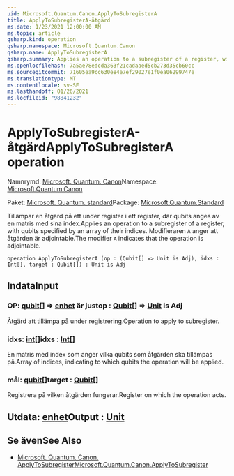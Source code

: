 ```yaml
---
uid: Microsoft.Quantum.Canon.ApplyToSubregisterA
title: ApplyToSubregisterA-åtgärd
ms.date: 1/23/2021 12:00:00 AM
ms.topic: article
qsharp.kind: operation
qsharp.namespace: Microsoft.Quantum.Canon
qsharp.name: ApplyToSubregisterA
qsharp.summary: Applies an operation to a subregister of a register, with qubits specified by an array of their indices. The modifier `A` indicates that the operation is adjointable.
ms.openlocfilehash: 7a5ae78edcda363f21cadaaed5cb273d35cb60cc
ms.sourcegitcommit: 71605ea9cc630e84e7ef29027e1f0ea06299747e
ms.translationtype: MT
ms.contentlocale: sv-SE
ms.lasthandoff: 01/26/2021
ms.locfileid: "98841232"
---
```

# <a name="applytosubregistera-operation"></a><span data-ttu-id="e1b59-102">ApplyToSubregisterA-åtgärd</span><span class="sxs-lookup"><span data-stu-id="e1b59-102">ApplyToSubregisterA operation</span></span>

<span data-ttu-id="e1b59-103">Namnrymd: [Microsoft. Quantum. Canon](xref:Microsoft.Quantum.Canon)</span><span class="sxs-lookup"><span data-stu-id="e1b59-103">Namespace: [Microsoft.Quantum.Canon](xref:Microsoft.Quantum.Canon)</span></span>

<span data-ttu-id="e1b59-104">Paket: [Microsoft. Quantum. standard](https://nuget.org/packages/Microsoft.Quantum.Standard)</span><span class="sxs-lookup"><span data-stu-id="e1b59-104">Package: [Microsoft.Quantum.Standard](https://nuget.org/packages/Microsoft.Quantum.Standard)</span></span>


<span data-ttu-id="e1b59-105">Tillämpar en åtgärd på ett under register i ett register, där qubits anges av en matris med sina index.</span><span class="sxs-lookup"><span data-stu-id="e1b59-105">Applies an operation to a subregister of a register, with qubits specified by an array of their indices.</span></span>
<span data-ttu-id="e1b59-106">Modifieraren `A` anger att åtgärden är adjointable.</span><span class="sxs-lookup"><span data-stu-id="e1b59-106">The modifier `A` indicates that the operation is adjointable.</span></span>

```qsharp
operation ApplyToSubregisterA (op : (Qubit[] => Unit is Adj), idxs : Int[], target : Qubit[]) : Unit is Adj
```


## <a name="input"></a><span data-ttu-id="e1b59-107">Indata</span><span class="sxs-lookup"><span data-stu-id="e1b59-107">Input</span></span>

### <a name="op--qubit--unit--is-adj"></a><span data-ttu-id="e1b59-108">OP: [qubit](xref:microsoft.quantum.lang-ref.qubit)[] => [enhet](xref:microsoft.quantum.lang-ref.unit)  är just</span><span class="sxs-lookup"><span data-stu-id="e1b59-108">op : [Qubit](xref:microsoft.quantum.lang-ref.qubit)[] => [Unit](xref:microsoft.quantum.lang-ref.unit)  is Adj</span></span>

<span data-ttu-id="e1b59-109">Åtgärd att tillämpa på under registrering.</span><span class="sxs-lookup"><span data-stu-id="e1b59-109">Operation to apply to subregister.</span></span>


### <a name="idxs--int"></a><span data-ttu-id="e1b59-110">idxs: [int](xref:microsoft.quantum.lang-ref.int)[]</span><span class="sxs-lookup"><span data-stu-id="e1b59-110">idxs : [Int](xref:microsoft.quantum.lang-ref.int)[]</span></span>

<span data-ttu-id="e1b59-111">En matris med index som anger vilka qubits som åtgärden ska tillämpas på.</span><span class="sxs-lookup"><span data-stu-id="e1b59-111">Array of indices, indicating to which qubits the operation will be applied.</span></span>


### <a name="target--qubit"></a><span data-ttu-id="e1b59-112">mål: [qubit](xref:microsoft.quantum.lang-ref.qubit)[]</span><span class="sxs-lookup"><span data-stu-id="e1b59-112">target : [Qubit](xref:microsoft.quantum.lang-ref.qubit)[]</span></span>

<span data-ttu-id="e1b59-113">Registrera på vilken åtgärden fungerar.</span><span class="sxs-lookup"><span data-stu-id="e1b59-113">Register on which the operation acts.</span></span>



## <a name="output--unit"></a><span data-ttu-id="e1b59-114">Utdata: [enhet](xref:microsoft.quantum.lang-ref.unit)</span><span class="sxs-lookup"><span data-stu-id="e1b59-114">Output : [Unit](xref:microsoft.quantum.lang-ref.unit)</span></span>



## <a name="see-also"></a><span data-ttu-id="e1b59-115">Se även</span><span class="sxs-lookup"><span data-stu-id="e1b59-115">See Also</span></span>

- [<span data-ttu-id="e1b59-116">Microsoft. Quantum. Canon. ApplyToSubregister</span><span class="sxs-lookup"><span data-stu-id="e1b59-116">Microsoft.Quantum.Canon.ApplyToSubregister</span></span>](xref:Microsoft.Quantum.Canon.ApplyToSubregister)